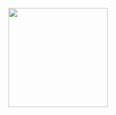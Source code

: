 <img src="http://url.to/![Screenshot_20250511_161558](https://github.com/user-attachments/assets/07c6d05d-7ceb-4d19-965e-ceeeb65f0808)
" width="200" height="200">

